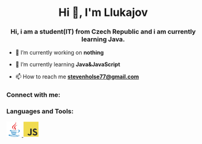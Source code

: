 <h1 align="center">Hi 👋, I'm Llukajov</h1>
<h3 align="center">Hi, i am a student(IT) from Czech Republic and i am currently learning Java.</h3>

- 🔭 I’m currently working on **nothing**

- 🌱 I’m currently learning **Java&JavaScript**

- 📫 How to reach me **stevenholse77@gmail.com**

<h3 align="left">Connect with me:</h3>
<p align="left">
</p>

<h3 align="left">Languages and Tools:</h3>
<p align="left"> <a href="https://www.java.com" target="_blank" rel="noreferrer"> <img src="https://raw.githubusercontent.com/devicons/devicon/master/icons/java/java-original.svg" alt="java" width="40" height="40"/> </a> <a href="https://developer.mozilla.org/en-US/docs/Web/JavaScript" target="_blank" rel="noreferrer"> <img src="https://raw.githubusercontent.com/devicons/devicon/master/icons/javascript/javascript-original.svg" alt="javascript" width="40" height="40"/> </a> </p>

